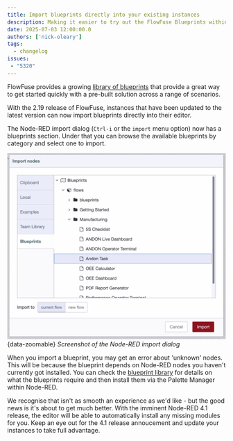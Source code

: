 ```yaml
---
title: Import blueprints directly into your existing instances
description: Making it easier to try out the FlowFuse Blueprints within your existing Node-RED instances
date: 2025-07-03 12:00:00.0
authors: ['nick-oleary']
tags:
  - changelog
issues:
 - "5320"
---
```


FlowFuse provides a growing [library of blueprints](https://flowfuse.com/blueprints/) that provide a great way to get started quickly with a pre-built solution across a range of scenarios.

With the 2.19 release of FlowFuse, instances that have been updated to the latest version can now import blueprints directly into their editor.

The Node-RED import dialog (`Ctrl-i` or the `import` menu option) now has a blueprints section. Under that you can browse the available blueprints by category and select one to import.

![Screenshot of the Node-RED import dialog](./images/import-blueprint.png){data-zoomable}
_Screenshot of the Node-RED import dialog_

When you import a blueprint, you may get an error about 'unknown' nodes. This will be because the blueprint depends on Node-RED nodes you haven't currently got installed. You can check the [blueprint library](https://flowfuse.com/blueprints/) for details on what the blueprints require and then install them via the Palette Manager within Node-RED.

We recognise that isn't as smooth an experience as we'd like - but the good news is it's about to get much better. With the imminent Node-RED 4.1 release, the editor will be able to automatically install any missing modules for you. Keep an eye out for the 4.1 release annoucement and update your instances to take full advantage.
